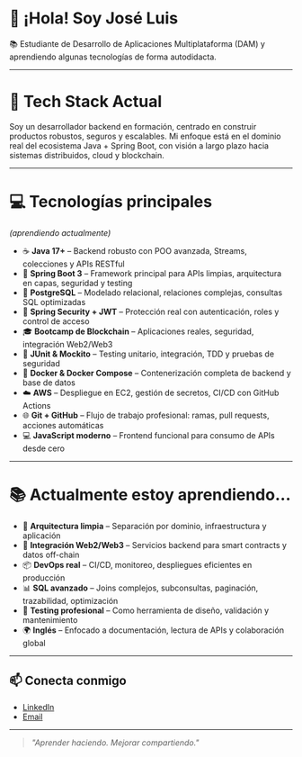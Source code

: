# 👋 ¡Hola! Soy José Luis

📚 Estudiante de Desarrollo de Aplicaciones Multiplataforma (DAM) y aprendiendo algunas tecnologías de forma autodidacta.

---
# 🚀 Tech Stack Actual

Soy un desarrollador backend en formación, centrado en construir productos robustos, seguros y escalables. Mi enfoque está en el dominio real del ecosistema Java + Spring Boot, con visión a largo plazo hacia sistemas distribuidos, cloud y blockchain.

---

# 💻 Tecnologías principales  
*(aprendiendo actualmente)*

- ☕ **Java 17+** – Backend robusto con POO avanzada, Streams, colecciones y APIs RESTful  
- 🧠 **Spring Boot 3** – Framework principal para APIs limpias, arquitectura en capas, seguridad y testing  
- 🐘 **PostgreSQL** – Modelado relacional, relaciones complejas, consultas SQL optimizadas  
- 🔐 **Spring Security + JWT** – Protección real con autenticación, roles y control de acceso
- 🎓 **Bootcamp de Blockchain** – Aplicaciones reales, seguridad, integración Web2/Web3  
- 🧪 **JUnit & Mockito** – Testing unitario, integración, TDD y pruebas de seguridad  
- 🐳 **Docker & Docker Compose** – Contenerización completa de backend y base de datos  
- ☁️ **AWS** – Despliegue en EC2, gestión de secretos, CI/CD con GitHub Actions  
- 🌐 **Git + GitHub** – Flujo de trabajo profesional: ramas, pull requests, acciones automáticas  
- 💻 **JavaScript moderno** – Frontend funcional para consumo de APIs desde cero  

---

# 📚 Actualmente estoy aprendiendo...

- 📐 **Arquitectura limpia** – Separación por dominio, infraestructura y aplicación  
- 🔄 **Integración Web2/Web3** – Servicios backend para smart contracts y datos off-chain  
- 📦 **DevOps real** – CI/CD, monitoreo, despliegues eficientes en producción  
- 📊 **SQL avanzado** – Joins complejos, subconsultas, paginación, trazabilidad, optimización  
- 🧠 **Testing profesional** – Como herramienta de diseño, validación y mantenimiento  
- 🌍 **Inglés** – Enfocado a documentación, lectura de APIs y colaboración global  

---

## 📫 Conecta conmigo

- [LinkedIn](#www.linkedin.com/in/josé-luis-rodríguez-valenzuela-306358224)
- [Email](mailto:josepayoyo2003@gmail.com)

---

> *"Aprender haciendo. Mejorar compartiendo."*

